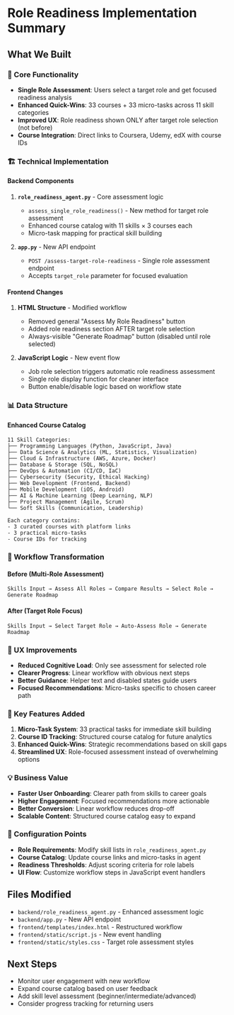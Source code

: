# Role Readiness Implementation Summary

## What We Built

### 🎯 Core Functionality
- **Single Role Assessment**: Users select a target role and get focused readiness analysis
- **Enhanced Quick-Wins**: 33 courses + 33 micro-tasks across 11 skill categories
- **Improved UX**: Role readiness shown ONLY after target role selection (not before)
- **Course Integration**: Direct links to Coursera, Udemy, edX with course IDs

### 🏗️ Technical Implementation

#### Backend Components
1. **`role_readiness_agent.py`** - Core assessment logic
   - `assess_single_role_readiness()` - New method for target role assessment
   - Enhanced course catalog with 11 skills × 3 courses each
   - Micro-task mapping for practical skill building

2. **`app.py`** - New API endpoint
   - `POST /assess-target-role-readiness` - Single role assessment endpoint
   - Accepts `target_role` parameter for focused evaluation

#### Frontend Changes
1. **HTML Structure** - Modified workflow
   - Removed general "Assess My Role Readiness" button
   - Added role readiness section AFTER target role selection
   - Always-visible "Generate Roadmap" button (disabled until role selected)

2. **JavaScript Logic** - New event flow
   - Job role selection triggers automatic role readiness assessment
   - Single role display function for cleaner interface
   - Button enable/disable logic based on workflow state

### 📊 Data Structure

#### Enhanced Course Catalog
```
11 Skill Categories:
├── Programming Languages (Python, JavaScript, Java)
├── Data Science & Analytics (ML, Statistics, Visualization)
├── Cloud & Infrastructure (AWS, Azure, Docker)
├── Database & Storage (SQL, NoSQL)
├── DevOps & Automation (CI/CD, IaC)
├── Cybersecurity (Security, Ethical Hacking)
├── Web Development (Frontend, Backend)
├── Mobile Development (iOS, Android)
├── AI & Machine Learning (Deep Learning, NLP)
├── Project Management (Agile, Scrum)
└── Soft Skills (Communication, Leadership)

Each category contains:
- 3 curated courses with platform links
- 3 practical micro-tasks
- Course IDs for tracking
```

### 🔄 Workflow Transformation

#### Before (Multi-Role Assessment)
```
Skills Input → Assess All Roles → Compare Results → Select Role → Generate Roadmap
```

#### After (Target Role Focus)
```
Skills Input → Select Target Role → Auto-Assess Role → Generate Roadmap
```

### 🎨 UX Improvements
- **Reduced Cognitive Load**: Only see assessment for selected role
- **Clearer Progress**: Linear workflow with obvious next steps
- **Better Guidance**: Helper text and disabled states guide users
- **Focused Recommendations**: Micro-tasks specific to chosen career path

### 🚀 Key Features Added

1. **Micro-Task System**: 33 practical tasks for immediate skill building
2. **Course ID Tracking**: Structured course catalog for future analytics
3. **Enhanced Quick-Wins**: Strategic recommendations based on skill gaps
4. **Streamlined UX**: Role-focused assessment instead of overwhelming options

### 💡 Business Value
- **Faster User Onboarding**: Clearer path from skills to career goals
- **Higher Engagement**: Focused recommendations more actionable
- **Better Conversion**: Linear workflow reduces drop-off
- **Scalable Content**: Structured course catalog easy to expand

### 🔧 Configuration Points
- **Role Requirements**: Modify skill lists in `role_readiness_agent.py`
- **Course Catalog**: Update course links and micro-tasks in agent
- **Readiness Thresholds**: Adjust scoring criteria for role labels
- **UI Flow**: Customize workflow steps in JavaScript event handlers

## Files Modified
- `backend/role_readiness_agent.py` - Enhanced assessment logic
- `backend/app.py` - New API endpoint
- `frontend/templates/index.html` - Restructured workflow
- `frontend/static/script.js` - New event handling
- `frontend/static/styles.css` - Target role assessment styles

## Next Steps
- Monitor user engagement with new workflow
- Expand course catalog based on user feedback  
- Add skill level assessment (beginner/intermediate/advanced)
- Consider progress tracking for returning users
